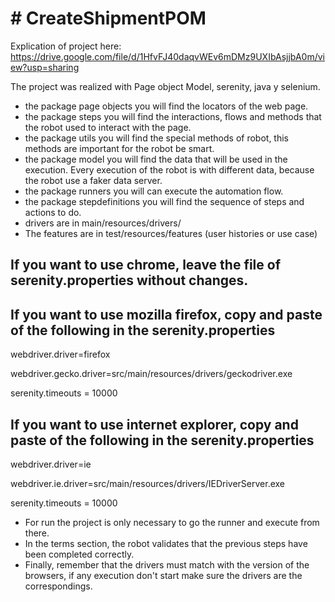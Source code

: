 # # CreateShipmentPOM

Explication of project here: https://drive.google.com/file/d/1HfvFJ40daqvWEv6mDMz9UXIbAsjjbA0m/view?usp=sharing

The project was realized with Page object Model, serenity, java y selenium.
-  the package page objects you will find the locators of the web page.
-  the package steps you will find the interactions, flows and methods that the robot used to interact with the page.
-  the package utils you will find the special methods of robot, this methods are important for the robot be smart.
-  the package model you will find the data that will be used in the execution. Every execution of the robot is with different data, because the robot use a faker data server.
-  the package runners you will can execute the automation flow.
-  the package stepdefinitions you will find the sequence of steps and actions to do.
- drivers are in main/resources/drivers/
- The features are in test/resources/features (user histories or use case)

## If you want to use chrome, leave the file of serenity.properties without changes.

## If you want to use mozilla firefox, copy and paste of the following in the serenity.properties

webdriver.driver=firefox

webdriver.gecko.driver=src/main/resources/drivers/geckodriver.exe

serenity.timeouts = 10000

## If you want to use internet explorer, copy and paste of the following in the serenity.properties

webdriver.driver=ie

webdriver.ie.driver=src/main/resources/drivers/IEDriverServer.exe

serenity.timeouts = 10000

- For run the project is only necessary to go the runner and execute from there.
- In the terms section, the robot validates that the previous steps have been completed correctly. 
- Finally, remember that the drivers must match with the version of the browsers, if any execution don't start make sure the drivers are the correspondings.

